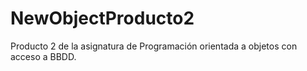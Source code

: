 # NewObjectProducto2
Producto 2 de la asignatura de Programación orientada a objetos con acceso a BBDD.
